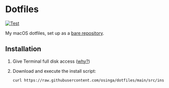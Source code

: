 # Dotfiles

[![Test](https://github.com/osinga/dotfiles/workflows/Test/badge.svg)](https://github.com/osinga/dotfiles/actions?query=workflow%3ATest)

My macOS dotfiles, set up as a [bare repository](https://www.atlassian.com/git/tutorials/dotfiles).

## Installation

1. Give Terminal full disk access ([why?](https://lapcatsoftware.com/articles/containers.html))
2. Download and execute the install script:

    ```sh
    curl https://raw.githubusercontent.com/osinga/dotfiles/main/src/install.sh | sh
    ```

